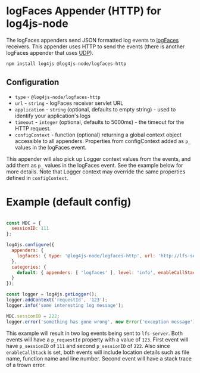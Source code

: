 # logFaces Appender (HTTP) for log4js-node

The logFaces appenders send JSON formatted log events to [logFaces](http://www.moonlit-software.com) receivers. This appender uses HTTP to send the events (there is another logFaces appender that uses [UDP](https://github.com/log4js-node/logFaces-UDP)).

```bash
npm install log4js @log4js-node/logfaces-http
```

## Configuration

* `type` - `@log4js-node/logfaces-http`
* `url` - `string` - logFaces receiver servlet URL
* `application` - `string` (optional, defaults to empty string) - used to identify your application's logs
* `timeout` - `integer` (optional, defaults to 5000ms) - the timeout for the HTTP request.
* `configContext` - function (optional) returning a global context object accessible to all appenders. Properties from configContext added as `p_` values in the logFaces event.

This appender will also pick up Logger context values from the events, and add them as `p_` values in the logFaces event. See the example below for more details. Note that Logger context may override the same properties defined in `configContext`.

# Example (default config)

```javascript

const MDC = {
  sessionID: 111
};

log4js.configure({
  appenders: {
    logfaces: { type: '@log4js-node/logfaces-http', url: 'http://lfs-server/logs', application: 'TesterApp', configContext: () => MDC }
  },
  categories: {
    default: { appenders: [ 'logfaces' ], level: 'info', enableCallStack: true }
  }
});

const logger = log4js.getLogger();
logger.addContext('requestId', '123');
logger.info('some interesting log message');

MDC.sessionID = 222;
logger.error('something has gone wrong', new Error('exception message'));
```
This example will result in two log events being sent to `lfs-server`. Both events will have a `p_requestId` property with a value of `123`. First event will have `p_sessionID` of `111` and second `p_sessionID` of `222`. Also since `enableCallStack` is set, both events will include location details such as file name, function name and line number. Second event will have a stack trace of a trown error.
